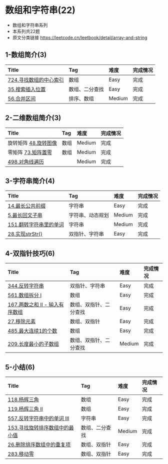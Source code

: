 # 数组和字符串(22)

- 数组和字符串系列
- 本系列共22题
- 原文分类链接 https://leetcode.cn/leetbook/detail/array-and-string

## 1-数组简介(3)

| Title                                                             | Tag     | 难度     | 完成情况 |
|:------------------------------------------------------------------|:--------|:-------|:-----|
| [724.寻找数组的中心索引](https://leetcode.cn/problems/find-pivot-index/)   | 数组      | Easy   | 完成   |
| [35.搜索插入位置](https://leetcode.cn/problems/search-insert-position/) | 数组、二分查找 | Easy   | 完成   |
| [56.合并区间](https://leetcode.cn/problems/merge-intervals/)          | 排序、数组   | Medium | 完成   |

## 2-二维数组简介(3)

| Title                                                          | Tag | 难度     | 完成情况 |
|:---------------------------------------------------------------|:----|:-------|:-----|
| 旋转矩阵 [48.旋转图像](https://leetcode.cn/problems/rotate-image/)     | 数组  | Medium | 完成   |
| 零矩阵 [73.矩阵置零](https://leetcode.cn/problems/set-matrix-zeroes/) | 数组  | Medium | 完成   |
| [498.对角线遍历](https://leetcode.cn/problems/diagonal-traverse/)   |     | Medium | 完成   |

## 3-字符串简介(4)

| Title                                                                    | Tag      | 难度     | 完成情况 |
|:-------------------------------------------------------------------------|:---------|:-------|:-----|
| [14.最长公共前缀](https://leetcode.cn/problems/longest-common-prefix)          | 字符串      | Easy   | 完成   |
| [5.最长回文子串](https://leetcode.cn/problems/longest-palindromic-substring/)  | 字符串、动态规划 | Medium | 完成   |
| [151.翻转字符串里的单词](https://leetcode.cn/problems/reverse-words-in-a-string/) | 字符串      | Medium | 完成   |
| [28.实现strStr()](https://leetcode.cn/problems/implement-strstr)           | 双指针、字符串  | Easy   | 完成   |

## 4-双指针技巧(6)

| Title                                                                                 | Tag         | 难度     | 完成情况 |
| :---------------------------------------------------------------------------------------| :-------------| :--------| :------|
| [344.反转字符串](https://leetcode.cn/problems/reverse-string/)                             | 双指针、字符串     | Easy   | 完成   |
| [561.数组拆分 I](https://leetcode.cn/problems/array-partition-i/)                         | 数组          | Easy   | 完成   |
| [167.两数之和 II - 输入有序数组](https://leetcode.cn/problems/two-sum-ii-input-array-is-sorted) | 数组、双指针、二分查找 | Easy   | 完成   |
| [27.移除元素](https://leetcode.cn/problems/remove-element)                                | 数组、双指针      | Easy   | 完成   |
| [485.最大连续1的个数](https://leetcode.cn/problems/max-consecutive-ones/)                    | 数组          | Easy   | 完成   |
| [209.长度最小的子数组](https://leetcode.cn/problems/minimum-size-subarray-sum/)               | 数组、双指针、二分查找 | Medium | 完成   |

## 5-小结(6)

| Title                                                                                   | Tag     | 难度     | 完成情况 |
| :-----------------------------------------------------------------------------------------| :---------| :--------| :------|
| [118.杨辉三角](https://leetcode.cn/problems/pascals-triangle)                               | 数组      | Easy   | 完成   |
| [119.杨辉三角 II](https://leetcode.cn/problems/pascals-triangle-ii)                         | 数组      | Easy   | 完成   |
| [557.反转字符串中的单词 III](https://leetcode.cn/problems/reverse-words-in-a-string-iii/)        | 字符串     | Easy   | 完成   |
| [153.寻找旋转排序数组中的最小值](https://leetcode.cn/problems/find-minimum-in-rotated-sorted-array/) | 数组、二分查找 | Medium | 完成   |
| [26.删除排序数组中的重复项](https://leetcode.cn/problems/remove-duplicates-from-sorted-array)      | 数组、双指针  | Easy   | 完成   |
| [283.移动零](https://leetcode.cn/problems/move-zeroes/)                                    | 数组、双指针  | Easy   | 完成   |